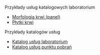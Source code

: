 Przykłady usług katalogowych laboratorium 

* [Morfologia krwi (panel)](ActivityDefinition-SsidlLabCatalogService-58410-2.html)
* [Płytki krwi](ActivityDefinition-SsidlLabCatalogService-777-3.html)

Przykłady katalogów usług

* [Katalog usług laboratorium](HealthcareService-SsidlLaboratoryServiceCatalog-1.html)
* [Katalog usług punktu pobrań](HealthcareService-SsidlIntakePointServiceCatalog-1.html)


